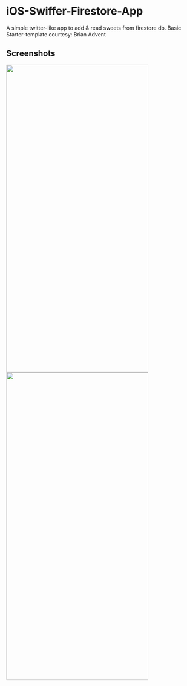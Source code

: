# iOS-Swiffer-Firestore-App
A simple twitter-like app to add &amp; read sweets from firestore db. Basic Starter-template courtesy: Brian Advent

## Screenshots

<img src="https://user-images.githubusercontent.com/25411722/44397361-bb6fad80-a55d-11e8-9149-bc29975d3d1e.png" width="375" height="812" />
<img src="https://user-images.githubusercontent.com/25411722/44397409-df32f380-a55d-11e8-9b65-2aa509783b31.png" width="375" height="812" />
